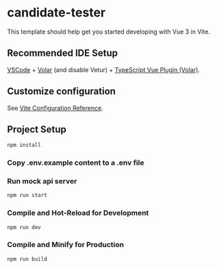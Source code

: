 # candidate-tester

This template should help get you started developing with Vue 3 in Vite.

## Recommended IDE Setup

[VSCode](https://code.visualstudio.com/) + [Volar](https://marketplace.visualstudio.com/items?itemName=Vue.volar) (and disable Vetur) + [TypeScript Vue Plugin (Volar)](https://marketplace.visualstudio.com/items?itemName=Vue.vscode-typescript-vue-plugin).

## Customize configuration

See [Vite Configuration Reference](https://vitejs.dev/config/).

## Project Setup

```sh
npm install
```

### Copy .env.example content to a .env file

### Run mock api server

```sh
npm run start
```

### Compile and Hot-Reload for Development

```sh
npm run dev
```

### Compile and Minify for Production

```sh
npm run build
```
